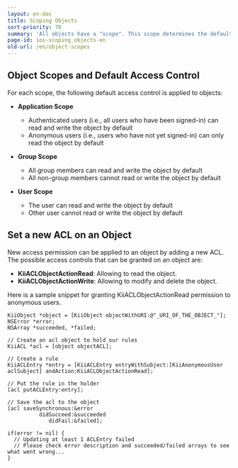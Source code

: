 ```yaml
---
layout: en-doc
title: Scoping Objects
sort-priority: 70
summary: 'All objects have a "scope". This scope determines the default access control applied to the object upon its creation. For example, an object created in an "Application Scope" bucket will have "Application Scope"'
page-id: ios-scoping_objects-en
old-url: /en/object-scopes
---
```

## Object Scopes and Default Access Control

For each scope, the following default access control is applied to objects:

* **Application Scope**
    * Authenticated users (i.e., all users who have been signed-in) can read
      and write the object by default
    * Anonymous users (i.e., users who have not yet signed-in) can only read
      the object by default

* **Group Scope**
    * All group members can read and write the object by default
    * All non-group members cannot read or write the object by default

* **User Scope**
    * The user can read and write the object by default
    * Other user cannot read or write the object by default

## Set a new ACL on an Object

New access permission can be applied to an object by adding a new ACL.
The possible access controls that can be granted on an object are:

* **KiiACLObjectActionRead**: Allowing to read the object.
* **KiiACLObjectActionWrite**: Allowing to modify and delete the object.

Here is a sample snippet for granting KiiACLObjectActionRead permission to
anonymous users.

```objc
KiiObject *object = [KiiObject objectWithURI:@"_URI_OF_THE_OBJECT_"];
NSError *error;
NSArray *succeeded, *failed;

// Create an acl object to hold our rules
KiiACL *acl = [object objectACL];

// Create a rule
KiiACLEntry *entry = [KiiACLEntry entryWithSubject:[KiiAnonymousUser aclSubject] andAction:KiiACLObjectActionRead];

// Put the rule in the holder
[acl putACLEntry:entry];

// Save the acl to the object
[acl saveSynchronous:&error
          didSucceed:&succeeded
             didFail:&failed];

if(error != nil) {
  // Updating at least 1 ACLEntry failed
  // Please check error description and succeeded/failed arrays to see what went wrong...
}
```
